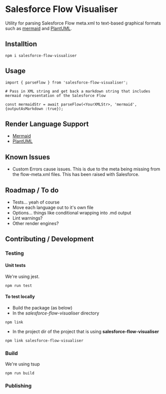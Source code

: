 # Salesforce Flow Visualiser

Utility for parsing Salesforce Flow meta.xml to text-based graphical formats such as [mermaid](https://Mermaid.js.org/) and [PlantUML](https://plantuml.com/).

## Installtion

```
npm i salesforce-flow-visualiser
```

## Usage

```
import { parseFlow } from 'salesforce-flow-visualiser';

# Pass in XML string and get back a markdown string that includes mermaid representation of the Salesforce Flow

const mermaidStr = await parseFlow(<YourXMLStr>, 'mermaid', {outputAsMarkdown :true});
```

## Render Language Support
* [Mermaid](https://mermaid.js.org/) 
* [PlantUML](https://plantuml.com/)

## Known Issues
* Custom Errors cause issues. This is due to the meta being missing from the flow-meta.xml files. This has been raised with Salesforce.

## Roadmap / To do
* Tests... yeah of course
* Move each language out to it's own file
* Options... things like conditional wrapping into .md output
* Lint warnings?
* Other render engines?

## Contributing / Development

### Testing

#### Unit tests
We're using jest.
```
npm run test
```

#### To test locally
* Build the package (as below)
* In the *salesforce-flow-visualiser* directory
```
npm link
```
* In the project dir of the project that is using **salesforce-flow-visualiser**
```
npm link salesforce-flow-visualiser
```

### Build
We're using tsup
```
npm run build
```

### Publishing
```
```